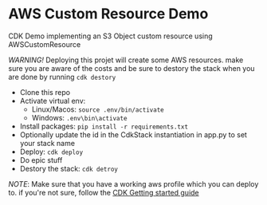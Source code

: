 # AWS Custom Resource Demo
CDK Demo implementing an S3 Object custom resource using AWSCustomResource  

*WARNING!* Deploying this projet will create some AWS resources. make sure you are aware of the costs and be sure to destory the stack when you are done by running `cdk destory`

* Clone this repo
* Activate virtual env: 
   * Linux/Macos: `source .env/bin/activate`
   * Windows: `.env\bin\activate`
* Install packages: `pip install -r requirements.txt`
* Optionally update the id in the CdkStack instantiation in app.py to set your stack name
* Deploy: `cdk deploy`
* Do epic stuff
* Destory the stack: `cdk detroy`

*NOTE*: Make sure that you have a working aws profile which you can deploy to.
if you're not sure, follow the [CDK Getting started guide](https://docs.aws.amazon.com/cdk/latest/guide/getting_started.html)

